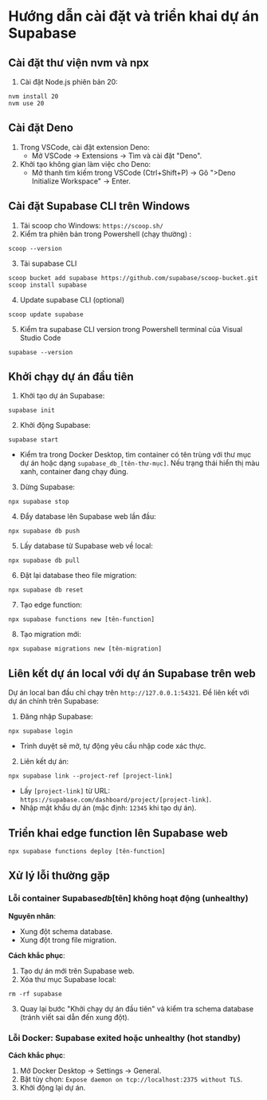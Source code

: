 # Hướng dẫn cài đặt và triển khai dự án Supabase

## Cài đặt thư viện nvm và npx

1. Cài đặt Node.js phiên bản 20:

```
nvm install 20
nvm use 20
```

## Cài đặt Deno

1. Trong VSCode, cài đặt extension Deno:
   - Mở VSCode → Extensions → Tìm và cài đặt "Deno".
2. Khởi tạo không gian làm việc cho Deno:
   - Mở thanh tìm kiếm trong VSCode (Ctrl+Shift+P) → Gõ ">Deno Initialize Workspace" → Enter.

## Cài đặt Supabase CLI trên Windows

1. Tải scoop cho Windows: `https://scoop.sh/`
2. Kiểm tra phiên bản trong Powershell (chạy thường) :

```
scoop --version
```

3. Tải supabase CLI

```
scoop bucket add supabase https://github.com/supabase/scoop-bucket.git
scoop install supabase
```

4. Update supabase CLI (optional)

```
scoop update supabase
```

5. Kiểm tra supabase CLI version trong Powershell terminal của Visual Studio Code

```
supabase --version
```

## Khởi chạy dự án đầu tiên

1. Khởi tạo dự án Supabase:

```
supabase init
```

2. Khởi động Supabase:

```
supabase start
```

- Kiểm tra trong Docker Desktop, tìm container có tên trùng với thư mục dự án hoặc dạng `supabase_db_[tên-thư-mục]`. Nếu trạng thái hiển thị màu xanh, container đang chạy đúng.

3. Dừng Supabase:

```
npx supabase stop
```

4. Đẩy database lên Supabase web lần đầu:

```
npx supabase db push
```

5. Lấy database từ Supabase web về local:

```
npx supabase db pull
```

6. Đặt lại database theo file migration:

```
npx supabase db reset
```

7. Tạo edge function:

```
npx supabase functions new [tên-function]
```

8. Tạo migration mới:

```
npx supabase migrations new [tên-migration]
```

## Liên kết dự án local với dự án Supabase trên web

Dự án local ban đầu chỉ chạy trên `http://127.0.0.1:54321`. Để liên kết với dự án chính trên Supabase:

1. Đăng nhập Supabase:

```
npx supabase login
```

- Trình duyệt sẽ mở, tự động yêu cầu nhập code xác thực.

2. Liên kết dự án:

```
npx supabase link --project-ref [project-link]
```

- Lấy `[project-link]` từ URL: `https://supabase.com/dashboard/project/[project-link]`.
- Nhập mật khẩu dự án (mặc định: `12345` khi tạo dự án).

## Triển khai edge function lên Supabase web

```
npx supabase functions deploy [tên-function]
```

## Xử lý lỗi thường gặp

### Lỗi container Supabase*db*[tên] không hoạt động (unhealthy)

**Nguyên nhân**:

- Xung đột schema database.
- Xung đột trong file migration.

**Cách khắc phục**:

1. Tạo dự án mới trên Supabase web.
2. Xóa thư mục Supabase local:

```
rm -rf supabase
```

3. Quay lại bước "Khởi chạy dự án đầu tiên" và kiểm tra schema database (tránh viết sai dẫn đến xung đột).

### Lỗi Docker: Supabase exited hoặc unhealthy (hot standby)

**Cách khắc phục**:

1. Mở Docker Desktop → Settings → General.
2. Bật tùy chọn: `Expose daemon on tcp://localhost:2375 without TLS`.
3. Khởi động lại dự án.

